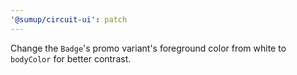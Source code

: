```yaml
---
'@sumup/circuit-ui': patch
---
```


Change the `Badge`'s promo variant's foreground color from white to `bodyColor` for better contrast.
